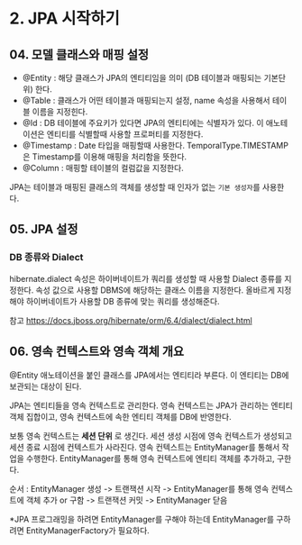# 2. JPA 시작하기

## 04. 모델 클래스와 매핑 설정
* @Entity : 해당 클래스가 JPA의 엔티티임을 의미 (DB 테이블과 매핑되는 기본단위) 한다.
* @Table : 클래스가 어떤 테이블과 매핑되는지 설정, name 속성을 사용해서 테이블 이름을 지정힌다.
* @Id : DB 테이블에 주요키가 있다면 JPA의 엔티티에는 식별자가 있다. 이 애노테이션은 엔티티를 식별할때 사용할 프로퍼티를 지정한다.
* @Timestamp : Date 타입을 매핑할때 사용한다. TemporalType.TIMESTAMP은 Timestamp를 이용해 매핑을 처리함을 뜻한다.
* @Column : 매핑할 테이블의 컬럼값을 지정한다.

JPA는 테이블과 매핑된 클래스의 객체를 생성할 때 인자가 없는 `기본 생성자`를 사용한다.

## 05. JPA 설정
### DB 종류와 Dialect
hibernate.dialect 속성은 하이버네이트가 쿼리를 생성할 때 사용할 Dialect 종류를 지정한다. 속성 값으로 사용할 DBMS에 해당하는 클래스 이름을 지정한다. 올바르게 지정해야 하이버네이트가 사용할 DB 종류에 맞는 쿼리를 생성해준다.

참고 https://docs.jboss.org/hibernate/orm/6.4/dialect/dialect.html

## 06. 영속 컨텍스트와 영속 객체 개요
@Entity 애노테이션을 붙인 클래스를 JPA에서는 엔티티라 부른다. 이 엔티티는 DB에 보관되는 대상이 된다. 

JPA는 엔티티들을 영속 컨텍스트로 관리한다. 영속 컨텍스트는 JPA가 관리하는 엔티티 객체 집합이고, 영속 컨텍스트에 속한 엔티티 객체를 DB에 반영한다.

보통 영속 컨텍스트는 __세션 단위__ 로 생긴다. 세션 생성 시점에 영속 컨텍스트가 생성되고 세션 종료 시점에 컨텍스트가 사라진다. 영속 컨텍스트는 EntityManager를 통해서 작업을 수행한다.  EntityManager를 통해 영속 컨텍스트에 엔티티 객체를 추가하고, 구한다.

순서 : EntityManager 생성 -> 트랜잭션 시작 -> EntityManager를 통해 영속 컨텍스트에 객체 추가 or 구함 -> 트랜잭션 커밋 -> EntityManager 닫음

*JPA 프로그래밍을 하려면 EntityManager를 구해야 하는데 EntityManager를 구하려면 EntityManagerFactory가 필요하다.

